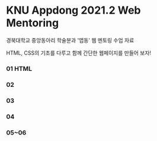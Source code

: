 # KNU Appdong 2021.2 Web Mentoring

경북대학교 중앙동아리 학술분과 '앱동' 웹 멘토링 수업 자료

HTML, CSS의 기초를 다루고 함께 간단한 웹페이지를 만들어 보자!

### 01 HTML

### 02

### 03

### 04

### 05~06

